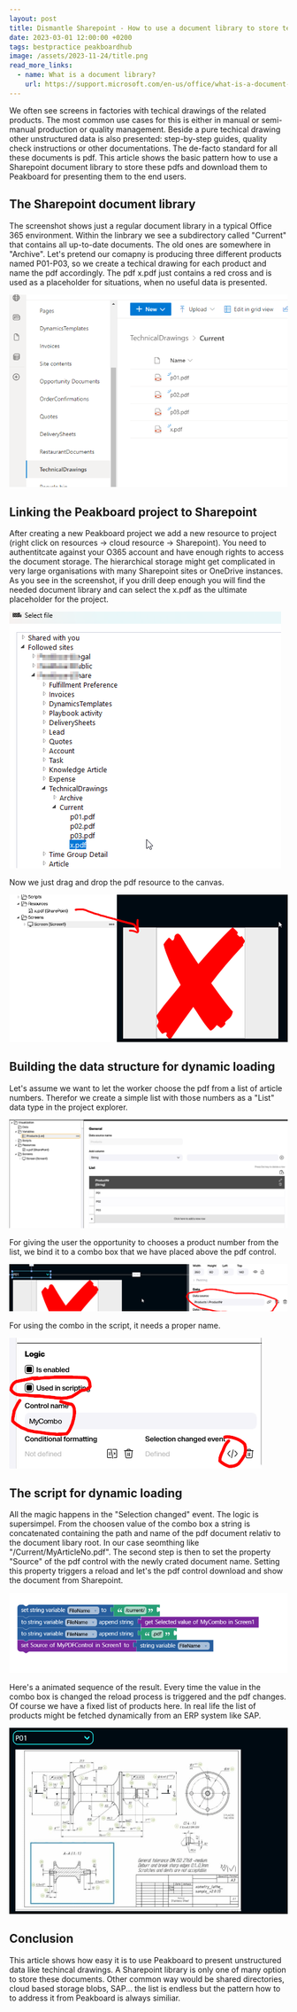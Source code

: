 ```yaml
---
layout: post
title: Dismantle Sharepoint - How to use a document library to store techical drawings and download them to Peakboard dynamically
date: 2023-03-01 12:00:00 +0200
tags: bestpractice peakboardhub
image: /assets/2023-11-24/title.png
read_more_links:
  - name: What is a document library?
    url: https://support.microsoft.com/en-us/office/what-is-a-document-library-3b5976dd-65cf-4c9e-bf5a-713c10ca2872
---
```


We often see screens in factories with techical drawings of the related products. The most common use cases for this is either in manual or semi-manual production or quality management. Beside a pure techical drawing other unstructured data is also presented: step-by-step guides, quality check instructions or other documentations. The de-facto standard for all these documents is pdf.
This article shows the basic pattern how to use a Sharepoint document library to store these pdfs and download them to Peakboard for presenting them to the end users.

## The Sharepoint document library

The screenshot shows just a regular document library in a typical Office 365 environment. Within the linbrary we see a subdirectory called "Current" that contains all up-to-date documents. The old ones are somewhere in "Archive". Let's pretend our comapny is producing three different products named P01-P03, so we create a techical drawing for each product and name the pdf accordingly. The pdf x.pdf just contains a red cross and is used as a placeholder for situations, when no useful data is presented.

![image](/assets/2023-11-24/010.png)

## Linking the Peakboard project to Sharepoint

After creating a new Peakboard project we add a new resource to project (right click on resources -> cloud resource -> Sharepoint). You need to authentitcate against your O365 account and have enough rights to access the document storage. The hierarchical storage might get complicated in very large organisations with many Sharepoint sites or OneDrive instances. As you see in the screenshot, if you drill deep enough you will find the needed document library and can select the x.pdf as the ultimate placeholder for the project.

![image](/assets/2023-11-24/020.png)

Now we just drag and drop the pdf resource to the canvas.

![image](/assets/2023-11-24/030.png)

## Building the data structure for dynamic loading

Let's assume we want to let the worker choose the pdf from a list of article numbers. Therefor we create a simple list with those numbers as a "List" data type in the project explorer.

![image](/assets/2023-11-24/040.png)

For giving the user the opportunity to chooses a product number from the list, we bind it to a combo box that we have placed above the pdf control.

![image](/assets/2023-11-24/050.png)

For using the combo in the script, it needs a proper name.

![image](/assets/2023-11-24/060.png)

## The script for dynamic loading

All the magic happens in the "Selection changed" event. The logic is supersimpel. From the choosen value of the combo box a string is concatenated containing the path and name of the pdf document relativ to the document libary root. In our case seomthing like "/Current/MyArticleNo.pdf".
The second step is then to set the property "Source" of the pdf control with the newly crated document name. Setting this property triggers a reload and let's the pdf control download and show the document from Sharepoint.

![image](/assets/2023-11-24/070.png)

Here's a animated sequence of the result. Every time the value in the combo box is changed the reload process is triggered and the pdf changes. Of course we have a fixed list of products here. In real life the list of products might be fetched dynamically from an ERP system like SAP.

![image](/assets/2023-11-24/080.gif)

## Conclusion

This article shows how easy it is to use Peakboard to present unstructured data like techincal drawings. A Sharepoint library is only one of many option to store these documents. Other common way would be shared directories, cloud based storage blobs, SAP... the list is endless but the pattern how to to address it from Peakboard is always similiar.
